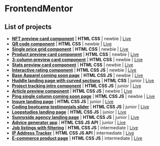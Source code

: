 # FrontendMentor

## List of projects

- [**NFT preview card component**](https://github.com/mathieuc22/FrontendMentor/tree/main/nft-preview-card-component) | **HTML CSS** | newbie | [Live](https://mathieuc22.github.io/FrontendMentor/nft-preview-card-component/)
- [**QR code component**](https://github.com/mathieuc22/FrontendMentor/tree/main/qr-code-component-main) | **HTML CSS** | newbie | [Live](https://mathieuc22.github.io/FrontendMentor/qr-code-component-main/)
- [**Single price grid component**](https://github.com/mathieuc22/FrontendMentor/tree/main/single-price-grid-component-master) | **HTML CSS** | newbie | [Live](https://mathieuc22.github.io/FrontendMentor/single-price-grid-component-master/)
- [**Product preview card component**](https://github.com/mathieuc22/FrontendMentor/tree/main/product-preview-card-component-main) | **HTML CSS** | newbie | [Live](https://mathieuc22.github.io/FrontendMentor/product-preview-card-component-main/)
- [**3-column preview card component**](https://github.com/mathieuc22/FrontendMentor/tree/main/3-column-preview-card-component-main) | **HTML CSS** | newbie | [Live](https://mathieuc22.github.io/FrontendMentor/3-column-preview-card-component-main/)
- [**Stats preview card component**](https://github.com/mathieuc22/FrontendMentor/tree/main/stats-preview-card-component-main) | **HTML CSS** | newbie | [Live](https://mathieuc22.github.io/FrontendMentor/stats-preview-card-component-main/)
- [**Interactive rating component**](https://github.com/mathieuc22/FrontendMentor/tree/main/interactive-rating-component-main) | **HTML CSS JS** | newbie | [Live](http://interactive-rating-component.s3-website.eu-west-3.amazonaws.com/)
- [**Base Apparel coming soon page**](https://github.com/mathieuc22/FrontendMentor/tree/main/base-apparel-coming-soon-master) | **HTML CSS JS** | newbie | [Live](https://mathieuc22.github.io/FrontendMentor/base-apparel-coming-soon-master/)
- [**Huddle landing page with curved sections**](https://github.com/mathieuc22/FrontendMentor/tree/main/huddle-landing-page-with-curved-sections-master) | **HTML CSS** | junior | [Live](https://mathieuc22.github.io/FrontendMentor/huddle-landing-page-with-curved-sections-master/)
- [**Project tracking intro component**](https://github.com/mathieuc22/FrontendMentor/tree/main/project-tracking-intro-component-master) | **HTML CSS JS** | junior | [Live](https://mathieuc22.github.io/FrontendMentor/project-tracking-intro-component-master/)
- [**Article preview component**](https://github.com/mathieuc22/FrontendMentor/tree/main/article-preview-component-master) | **HTML CSS JS** | newbie | [Live](https://mathieuc22.github.io/FrontendMentor/article-preview-component-master/)
- [**Ping single column coming soon page**](https://github.com/mathieuc22/FrontendMentor/tree/main/ping-coming-soon-page-master) | **HTML CSS JS** | newbie | [Live](https://mathieuc22.github.io/FrontendMentor/ping-coming-soon-page-master/)
- [**Insure landing page**](https://github.com/mathieuc22/FrontendMentor/tree/main/insure-landing-page-master) | **HTML CSS JS** | junior | [Live](https://mathieuc22.github.io/FrontendMentor/insure-landing-page-master/)
- [**Coding bootcamp testimonials slider**](https://github.com/mathieuc22/FrontendMentor/tree/main/coding-bootcamp-testimonials-slider-master) | **HTML CSS JS** | junior | [Live](https://mathieuc22.github.io/FrontendMentor/coding-bootcamp-testimonials-slider-master/)
- [**Loopstudios landing page**](https://github.com/mathieuc22/FrontendMentor/tree/main/loopstudios-landing-page-main) | **HTML CSS JS** | junior | [Live](https://mathieuc22.github.io/FrontendMentor/loopstudios-landing-page-main/)
- [**Sunnyside agency landing page**](https://github.com/mathieuc22/FrontendMentor/tree/main/sunnyside-agency-landing-page-main) | **HTML CSS JS** | junior | [Live](https://mathieuc22.github.io/FrontendMentor/sunnyside-agency-landing-page-main/)
- [**Advice generator app**](https://github.com/mathieuc22/FrontendMentor/tree/main/advice-generator-app-main) | **HTML CSS JS API** | junior | [Live](https://mathieuc22.github.io/FrontendMentor/advice-generator-app-main/)
- [**Job listings with filtering**](https://github.com/mathieuc22/FrontendMentor/tree/main/static-job-listings-master) | **HTML CSS JS** | intermediate | [Live](http://static-job-listings.s3-website.eu-west-3.amazonaws.com/)
- [**IP Address Tracker**](https://github.com/mathieuc22/FrontendMentor/tree/main/ip-address-tracker-master) | **HTML CSS JS API** | intermediate | [Live](https://mathieuc22.github.io/FrontendMentor/ip-address-tracker-master/)
- [**E-commerce product page**](https://github.com/mathieuc22/FrontendMentor/tree/main/ecommerce-product-page-main) | **HTML CSS JS** | intermediate | [Live](http://ecommerce-product-page.s3-website.eu-west-3.amazonaws.com/)
